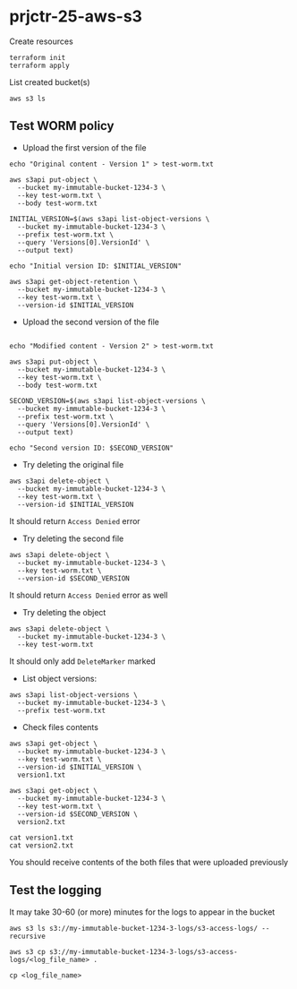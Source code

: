 # prjctr-25-aws-s3

Create resources

```shell
terraform init
terraform apply
```

List created bucket(s)

```shell
aws s3 ls
```

## Test WORM policy

- Upload the first version of the file

```shell
echo "Original content - Version 1" > test-worm.txt

aws s3api put-object \
  --bucket my-immutable-bucket-1234-3 \
  --key test-worm.txt \
  --body test-worm.txt

INITIAL_VERSION=$(aws s3api list-object-versions \
  --bucket my-immutable-bucket-1234-3 \
  --prefix test-worm.txt \
  --query 'Versions[0].VersionId' \
  --output text)

echo "Initial version ID: $INITIAL_VERSION"

aws s3api get-object-retention \
  --bucket my-immutable-bucket-1234-3 \
  --key test-worm.txt \
  --version-id $INITIAL_VERSION
```

- Upload the second version of the file

```shell

echo "Modified content - Version 2" > test-worm.txt

aws s3api put-object \
  --bucket my-immutable-bucket-1234-3 \
  --key test-worm.txt \
  --body test-worm.txt

SECOND_VERSION=$(aws s3api list-object-versions \
  --bucket my-immutable-bucket-1234-3 \
  --prefix test-worm.txt \
  --query 'Versions[0].VersionId' \
  --output text)

echo "Second version ID: $SECOND_VERSION"
```

- Try deleting the original file

```shell
aws s3api delete-object \
  --bucket my-immutable-bucket-1234-3 \
  --key test-worm.txt \
  --version-id $INITIAL_VERSION
```

It should return `Access Denied` error

- Try deleting the second file

```shell
aws s3api delete-object \
  --bucket my-immutable-bucket-1234-3 \
  --key test-worm.txt \
  --version-id $SECOND_VERSION
```

It should return `Access Denied` error as well

- Try deleting the object

```shell
aws s3api delete-object \
  --bucket my-immutable-bucket-1234-3 \
  --key test-worm.txt
```

It should only add `DeleteMarker` marked

- List object versions:

```shell
aws s3api list-object-versions \
  --bucket my-immutable-bucket-1234-3 \
  --prefix test-worm.txt
```

- Check files contents

```shell
aws s3api get-object \
  --bucket my-immutable-bucket-1234-3 \
  --key test-worm.txt \
  --version-id $INITIAL_VERSION \
  version1.txt

aws s3api get-object \
  --bucket my-immutable-bucket-1234-3 \
  --key test-worm.txt \
  --version-id $SECOND_VERSION \
  version2.txt

cat version1.txt
cat version2.txt

```

You should receive contents of the both files that were uploaded previously

## Test the logging

It may take 30-60 (or more) minutes for the logs to appear in the bucket

```shell
aws s3 ls s3://my-immutable-bucket-1234-3-logs/s3-access-logs/ --recursive

aws s3 cp s3://my-immutable-bucket-1234-3-logs/s3-access-logs/<log_file_name> .

cp <log_file_name>
```
